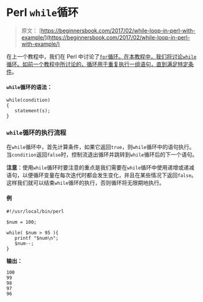 # Perl `while`循环

> 原文： [https://beginnersbook.com/2017/02/while-loop-in-perl-with-example/](https://beginnersbook.com/2017/02/while-loop-in-perl-with-example/)

在上一个教程中，我们在 Perl 中讨论了[`for`循环。在本教程中，我们将讨论`while`循环。如前一个教程中所讨论的，循环用于重复执行一组语句，直到满足特定条件](https://beginnersbook.com/2017/02/for-loop-in-perl-with-example/)。

#### `while`循环的语法：

```
while(condition)
{
   statement(s);
}
```

### `while`循环的执行流程

在`while`循环中，首先计算条件，如果它返回`true`，则`while`循环中的语句执行。当`condition`返回`false`时，控制流退出循环并跳转到`while`循环后的下一个语句。

**注意**：使用`while`循环时要注意的重点是我们需要在`while`循环中使用递增或递减语句，以便循环变量在每次迭代时都会发生变化，并且在某些情况下返回`false`。这样我们就可以结束`while`循环的执行，否则循环将无限期地执行。

#### 例

```
#!/usr/local/bin/perl

$num = 100;

while( $num > 95 ){
   printf "$num\n";
   $num--;
}
```

**输出：**

```
100
99
98
97
96
```